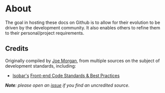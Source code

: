 # About #

The goal in hosting these docs on Github is to allow for their evolution to be driven by the development community. It also enables others to refine them to their personal/project requirements.

## Credits ##

Originally compiled by [Joe Morgan][], from multiple sources on the subject of development standards, including:

* [Isobar's][] [Front-end Code Standards & Best Practices][]

***Note**: please open an [issue][] if you find an uncredited source.*

[Joe Morgan]:https://github.com/JoeMorgan/
[Isobar's]:http://na.isobar.com/
[Front-end Code Standards & Best Practices]:http://na.isobar.com/standards/
[issue]:issues/
